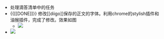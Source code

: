 - 处理滴答清单中的任务
- {{[[DONE]]}} 修改[[diigo]]保存的正文的字体。利用chrome的stylish插件和油猴插件，完成了修改。效果如图
    - ![](https://firebasestorage.googleapis.com/v0/b/firescript-577a2.appspot.com/o/imgs%2Fapp%2Fxinyiheng%2Fe9Ki7ijxvW.png?alt=media&token=b72a125b-be1f-41fe-8a30-0f3969cbac81)
- ![](https://firebasestorage.googleapis.com/v0/b/firescript-577a2.appspot.com/o/imgs%2Fapp%2Fxinyiheng%2Fabby2U94Xd.png?alt=media&token=454cf9ee-77a0-48e1-869d-22a2f24ae126)

